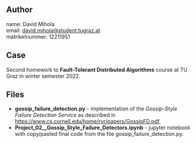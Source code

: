 ## Author
name:           David Mihola  
email:          david.mihola@student.tugraz.at  
matrikelnummer: 12211951  

## Case
Second homework to **Fault-Tolerant Distributed Algorithms** course at TU Graz in winter semester 2022.

## Files
* **gossip_failure_detection.py** - implementation of the *Gossip-Style Failure Detection Service* as described in https://www.cs.cornell.edu/home/rvr/papers/GossipFD.pdf,
* **Project_02__Gossip_Style_Failure_Detectors.ipynb** - jupyter notebook with copy/pasted final code from the file gossip_failure_detection.py.
